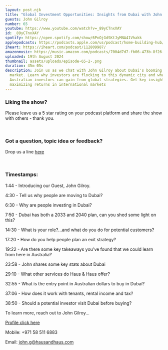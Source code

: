 ```yaml
---
layout: post.njk
title: "Global Investment Opportunities: Insights from Dubai with John Gilroy"
guests: John Gilroy
number: 65
youtube: https://www.youtube.com/watch?v=_89yCTnxXAY
id: _89yCTnxXAY
spotify: https://open.spotify.com/show/6PnOjGdSKtJyMNA41Vhakk
applepodcasts: https://podcasts.apple.com/us/podcast/home-building-hub/id1681936589
iheart: https://iheart.com/podcast/112809987/
amazonmusic: https://music.amazon.com/podcasts/7004d7d7-fb06-473b-8f26-8ce9992cac11
uploaded: 19th August 2024
thumbnail: assets/uploads/episode-65-2-.png
duration: 45m 05s
description: Join us as we chat with John Gilroy about Dubai's booming property
  market. Learn why investors are flocking to this dynamic city and what
  Australian investors can gain from global strategies. Get key insights into
  maximizing returns in international markets
---
```

### Liking the show?

Please leave us a 5 star rating on your podcast platform and share the show with others - thank you.

<br>

### Got a question, topic idea or feedback?

Drop us a line <a href="/contact" id="contact-us" target="_blank">here</a>

<br>

### Timestamps:

1:44 - Introducing our Guest, John Gilroy.

4:30 - Tell us why people are moving to Dubai?

6:30 - Why are people investing in Dubai?

7:50 - Dubai has both a 2033 and 2040 plan, can you shed some light on this?

14:30 - What is your role?...and what do you do for potential customers?

17:20 - How do you help people plan an exit strategy?

19:22 - Are there some key takeaways you’ve found that we could learn from here in Australia?

23:58 - John shares some key stats about Dubai 

29:10 - What other services do Haus & Haus offer? 

32:55 - What is the entry point in Australian dollars to buy in Dubai?

37:06 - How does it work with tenants, rental income and tax? 

38:50 - Should a potential investor visit Dubai before buying? 



To learn more, reach out to John Gilroy...

[Profile click here](https://www.hausandhaus.com/about-us/our-team/john-gilroy/)

Mobile: +971 58 511 6883

Email: john.g@hausandhaus.com